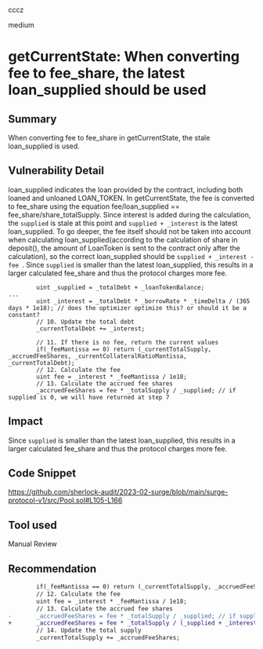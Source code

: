 cccz

medium

# getCurrentState: When converting fee to fee_share, the latest loan_supplied should be used

## Summary
When converting fee to fee_share in getCurrentState, the stale loan_supplied is used.
## Vulnerability Detail
loan_supplied indicates the loan provided by the contract, including both loaned and unloaned LOAN_TOKEN.
In getCurrentState, the fee is converted to fee_share using the equation fee/loan_supplied == fee_share/share_totalSupply.
Since interest is added during the calculation, the `supplied` is stale at this point and `supplied + _interest` is the latest loan_supplied.
To go deeper, the fee itself should not be taken into account when calculating loan_supplied(according to the calculation of share in deposit(), the amount of LoanToken is sent to the contract only after the calculation), so the correct loan_supplied should be `supplied + _interest - fee `.
Since `supplied` is smaller than the latest loan_supplied, this results in a larger calculated fee_share and thus the protocol charges more fee.

```solidity
        uint _supplied = _totalDebt + _loanTokenBalance;
...
        uint _interest = _totalDebt * _borrowRate * _timeDelta / (365 days * 1e18); // does the optimizer optimize this? or should it be a constant?
        // 10. Update the total debt
        _currentTotalDebt += _interest;
        
        // 11. If there is no fee, return the current values
        if(_feeMantissa == 0) return (_currentTotalSupply, _accruedFeeShares, _currentCollateralRatioMantissa, _currentTotalDebt);
        // 12. Calculate the fee
        uint fee = _interest * _feeMantissa / 1e18;
        // 13. Calculate the accrued fee shares
        _accruedFeeShares = fee * _totalSupply / _supplied; // if supplied is 0, we will have returned at step 7
```
## Impact
Since `supplied` is smaller than the latest loan_supplied, this results in a larger calculated fee_share and thus the protocol charges more fee.

## Code Snippet
https://github.com/sherlock-audit/2023-02-surge/blob/main/surge-protocol-v1/src/Pool.sol#L105-L166

## Tool used

Manual Review

## Recommendation
```diff
        if(_feeMantissa == 0) return (_currentTotalSupply, _accruedFeeShares, _currentCollateralRatioMantissa, _currentTotalDebt);
        // 12. Calculate the fee
        uint fee = _interest * _feeMantissa / 1e18;
        // 13. Calculate the accrued fee shares
-       _accruedFeeShares = fee * _totalSupply / _supplied; // if supplied is 0, we will have returned at step 7
+       _accruedFeeShares = fee * _totalSupply / (_supplied + _interest - fee); // if supplied is 0, we will have returned at step 7
        // 14. Update the total supply
        _currentTotalSupply += _accruedFeeShares;
```